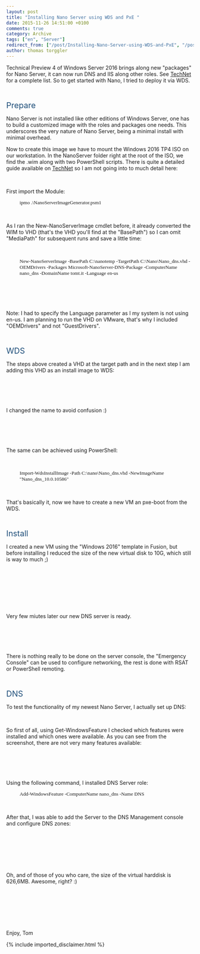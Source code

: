 ```yaml
---
layout: post
title: "Installing Nano Server using WDS and PxE "
date: 2015-11-26 14:51:00 +0100
comments: true
category: Archive
tags: ["en", "Server"]
redirect_from: ["/post/Installing-Nano-Server-using-WDS-and-PxE", "/post/installing-nano-server-using-wds-and-pxe"]
author: thomas torggler
---
```

<!-- more -->
<p>Technical Preview 4 of Windows Server 2016 brings along new "packages" for Nano Server, it can now run DNS and IIS along other roles. See <a href="https://technet.microsoft.com/en-us/library/mt126167.aspx">TechNet</a> for a complete list. So to get started with Nano, I tried to deploy it via WDS.
</p><p>&nbsp;
&nbsp;</p><p><span style="color:#1e4e79; font-size:16pt">Prepare
</span></p><p>Nano Server is not installed like other editions of Windows Server, one has to build a customized image with the roles and packages one needs. This underscores the very nature of Nano Server, being a minimal install with minimal overhead.
</p><p>Now to create this image we have to mount the Windows 2016 TP4 ISO on our workstation. In the NanoServer folder right at the root of the ISO, we find the .wim along with two PowerShell scripts. There is quite a detailed guide available on <a href="https://technet.microsoft.com/en-us/library/mt126167.aspx">TechNet</a> so I am not going into to much detail here:
</p><p>&nbsp;
&nbsp;</p><p>First import the Module: 
</p><p style="margin-left: 27pt"><span style="font-family:Consolas; font-size:10pt">ipmo .\NanoServerImageGenerator.psm1
</span></p><p>&nbsp;
&nbsp;</p><p>As I ran the New-NanoServerImage cmdlet before, it already converted the WIM to VHD (that's the VHD you'll find at the "BasePath") so I can omit "MediaPath" for subsequent runs and save a little time:
</p><p>&nbsp;
&nbsp;</p><p style="margin-left: 27pt"><span style="font-family:Consolas; font-size:10pt">New-NanoServerImage -BasePath C:\nanotemp -TargetPath C:\Nano\Nano_dns.vhd -OEMDrivers -Packages Microsoft-NanoServer-DNS-Package -ComputerName nano_dns -DomainName tomt.it -Language en-us
</span></p><p>&nbsp;
&nbsp;</p><p style="margin-left: 27pt"><img src="/assets/archive/112615_1451_InstallingN1.png" alt="">
	</p><p style="margin-left: 27pt">&nbsp;
&nbsp;</p><p>Note: I had to specify the Language parameter as I my system is not using en-us. I am planning to run the VHD on VMware, that's why I included "OEMDrivers" and not "GuestDrivers".
</p><p>&nbsp;
&nbsp;</p><p><span style="color:#1e4e79; font-size:16pt">WDS 
</span></p><p>The steps above created a VHD at the target path and in the next step I am adding this VHD as an install image to WDS:
</p><p>&nbsp;
&nbsp;</p><p><img src="/assets/archive/112615_1451_InstallingN2.png" alt="">
	</p><p>&nbsp;
&nbsp;</p><p>I changed the name to avoid confusion :)
</p><p>&nbsp;
&nbsp;</p><p><img src="/assets/archive/112615_1451_InstallingN3.png" alt="">
	</p><p>&nbsp;
&nbsp;</p><p>The same can be achieved using PowerShell:
</p><p>&nbsp;
&nbsp;</p><p style="margin-left: 27pt"><span style="font-family:Consolas; font-size:10pt">Import-WdsInstallImage -Path C:\nano\Nano_dns.vhd -NewImageName "Nano_dns_10.0.10586"
</span></p><p style="margin-left: 27pt">&nbsp;
&nbsp;</p><p>That's basically it, now we have to create a new VM an pxe-boot from the WDS.
</p><p>&nbsp;
&nbsp;</p><p><span style="color:#1e4e79; font-size:16pt">Install
</span></p><p>I created a new VM using the "Windows 2016" template in Fusion, but before installing I reduced the size of the new virtual disk to 10G, which still is way to much ;)
</p><p>&nbsp;
&nbsp;</p><p><img src="/assets/archive/112615_1451_InstallingN4.png" alt="">
	</p><p>&nbsp;
&nbsp;</p><p><img src="/assets/archive/112615_1451_InstallingN5.png" alt="">
	</p><p>&nbsp;
&nbsp;</p><p>Very few miutes later our new DNS server is ready.
</p><p>&nbsp;
&nbsp;</p><p><img src="/assets/archive/112615_1451_InstallingN6.png" alt="">
	</p><p>&nbsp;
&nbsp;</p><p>There is nothing really to be done on the server console, the "Emergency Console" can be used to configure networking, the rest is done with RSAT or PowerShell remoting.
</p><p>&nbsp;
&nbsp;</p><p><span style="color:#1e4e79; font-size:16pt">DNS
</span></p><p>To test the functionality of my newest Nano Server, I actually set up DNS:
</p><p>&nbsp;
&nbsp;</p><p>So first of all, using Get-WindowsFeature I checked which features were installed and which ones were available. As you can see from the screenshot, there are not very many features available:
</p><p>&nbsp;
&nbsp;</p><p><img src="/assets/archive/112615_1451_InstallingN7.png" alt="">
	</p><p>&nbsp;
&nbsp;</p><p>Using the following command, I installed DNS Server role: 
</p><p style="margin-left: 27pt"><span style="font-family:Consolas; font-size:10pt">Add-WindowsFeature -ComputerName nano_dns -Name DNS
</span></p><p>&nbsp;
&nbsp;</p><p>After that, I was able to add the Server to the DNS Management console and configure DNS zones:
</p><p>&nbsp;
&nbsp;</p><p><img src="/assets/archive/112615_1451_InstallingN8.png" alt="">
	</p><p>&nbsp;
&nbsp;</p><p>&nbsp;
&nbsp;</p><p>Oh, and of those of you who care, the size of the virtual harddisk is 626,6MB. Awesome, right? :)
</p><p>&nbsp;
&nbsp;</p><p><img src="/assets/archive/112615_1451_InstallingN9.png" alt="">
	</p><p>&nbsp;
&nbsp;</p><p>&nbsp;
&nbsp;</p><p>Enjoy, Tom
</p>
{% include imported_disclaimer.html %}
